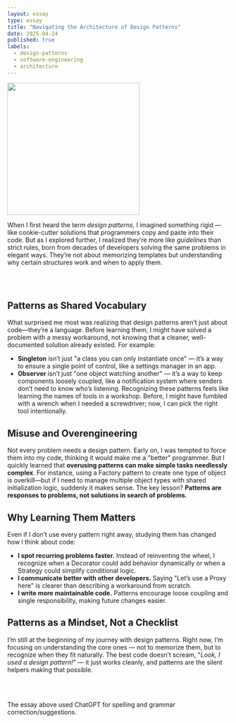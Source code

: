 ```yaml
---
layout: essay
type: essay
title: "Navigating the Architecture of Design Patterns"
date: 2025-04-24
published: true
labels:
  - design-patterns
  - software-engineering
  - architecture
---
```


<img width="300px" class="rounded float-start pe-4" src="../img/DesignPatterns.png">

When I first heard the term *design patterns*, I imagined something rigid — like cookie-cutter solutions that programmers copy and paste into their code. But as I explored further, I realized they’re more like *guidelines* than strict rules, born from decades of developers solving the same problems in elegant ways. They’re not about memorizing templates but understanding why certain structures work and when to apply them.

<br><br>

## Patterns as Shared Vocabulary

What surprised me most was realizing that design patterns aren’t just about code—they’re a language. Before learning them, I might have solved a problem with a messy workaround, not knowing that a cleaner, well-documented solution already existed. For example:
- **Singleton** isn’t just "a class you can only instantiate once" — it’s a way to ensure a single point of control, like a settings manager in an app.
- **Observer** isn’t just "one object watching another" — it’s a way to keep components loosely coupled, like a notification system where senders don’t need to know who’s listening.
Recognizing these patterns feels like learning the names of tools in a workshop. Before, I might have fumbled with a wrench when I needed a screwdriver; now, I can pick the right tool intentionally.

## Misuse and Overengineering

Not every problem needs a design pattern. Early on, I was tempted to force them into my code, thinking it would make me a "better" programmer. But I quickly learned that **overusing patterns can make simple tasks needlessly complex**.
For instance, using a Factory pattern to create one type of object is overkill—but if I need to manage multiple object types with shared initialization logic, suddenly it makes sense. The key lesson? **Patterns are responses to problems, not solutions in search of problems**.

## Why Learning Them Matters

Even if I don’t use every pattern right away, studying them has changed how I think about code:
- **I spot recurring problems faster.** Instead of reinventing the wheel, I recognize when a Decorator could add behavior dynamically or when a Strategy could simplify conditional logic.
- **I communicate better with other developers.** Saying "Let’s use a Proxy here" is clearer than describing a workaround from scratch.
- **I write more maintainable code.** Patterns encourage loose coupling and single responsibility, making future changes easier.

## Patterns as a Mindset, Not a Checklist

I’m still at the beginning of my journey with design patterns. Right now, I’m focusing on understanding the core ones — not to memorize them, but to recognize when they fit naturally. The best code doesn’t scream, "*Look, I used a design pattern!*" — it just works cleanly, and patterns are the silent helpers making that possible.

<br><br>

The essay above used ChatGPT for spelling and grammar correction/suggestions.
